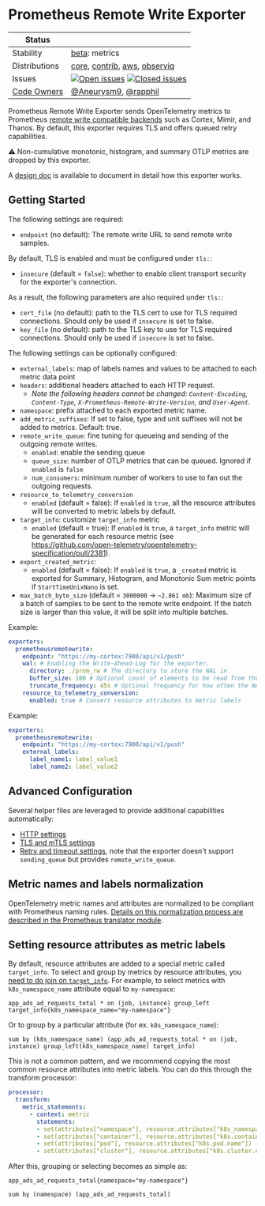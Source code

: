 # Prometheus Remote Write Exporter

<!-- status autogenerated section -->
| Status        |           |
| ------------- |-----------|
| Stability     | [beta]: metrics   |
| Distributions | [core], [contrib], [aws], [observiq] |
| Issues        | [![Open issues](https://img.shields.io/github/issues-search/open-telemetry/opentelemetry-collector-contrib?query=is%3Aissue%20is%3Aopen%20label%3Aexporter%2Fprometheusremotewrite%20&label=open&color=orange&logo=opentelemetry)](https://github.com/open-telemetry/opentelemetry-collector-contrib/issues?q=is%3Aopen+is%3Aissue+label%3Aexporter%2Fprometheusremotewrite) [![Closed issues](https://img.shields.io/github/issues-search/open-telemetry/opentelemetry-collector-contrib?query=is%3Aissue%20is%3Aclosed%20label%3Aexporter%2Fprometheusremotewrite%20&label=closed&color=blue&logo=opentelemetry)](https://github.com/open-telemetry/opentelemetry-collector-contrib/issues?q=is%3Aclosed+is%3Aissue+label%3Aexporter%2Fprometheusremotewrite) |
| [Code Owners](https://github.com/open-telemetry/opentelemetry-collector-contrib/blob/main/CONTRIBUTING.md#becoming-a-code-owner)    | [@Aneurysm9](https://www.github.com/Aneurysm9), [@rapphil](https://www.github.com/rapphil) |

[beta]: https://github.com/open-telemetry/opentelemetry-collector#beta
[core]: https://github.com/open-telemetry/opentelemetry-collector-releases/tree/main/distributions/otelcol
[contrib]: https://github.com/open-telemetry/opentelemetry-collector-releases/tree/main/distributions/otelcol-contrib
[aws]: https://github.com/aws-observability/aws-otel-collector
[observiq]: https://github.com/observIQ/observiq-otel-collector
<!-- end autogenerated section -->

Prometheus Remote Write Exporter sends OpenTelemetry metrics
to Prometheus [remote write compatible
backends](https://prometheus.io/docs/operating/integrations/)
such as Cortex, Mimir, and Thanos.
By default, this exporter requires TLS and offers queued retry capabilities.

:warning: Non-cumulative monotonic, histogram, and summary OTLP metrics are
dropped by this exporter.

A [design doc](DESIGN.md) is available to document in detail
how this exporter works.

## Getting Started

The following settings are required:

- `endpoint` (no default): The remote write URL to send remote write samples.

By default, TLS is enabled and must be configured under `tls:`:

- `insecure` (default = `false`): whether to enable client transport security for
  the exporter's connection.

As a result, the following parameters are also required under `tls:`:

- `cert_file` (no default): path to the TLS cert to use for TLS required connections. Should
  only be used if `insecure` is set to false.
- `key_file` (no default): path to the TLS key to use for TLS required connections. Should
  only be used if `insecure` is set to false.

The following settings can be optionally configured:

- `external_labels`: map of labels names and values to be attached to each metric data point
- `headers`: additional headers attached to each HTTP request.
  - *Note the following headers cannot be changed: `Content-Encoding`, `Content-Type`, `X-Prometheus-Remote-Write-Version`, and `User-Agent`.*
- `namespace`: prefix attached to each exported metric name.
- `add_metric_suffixes`: If set to false, type and unit suffixes will not be added to metrics. Default: true.
- `remote_write_queue`: fine tuning for queueing and sending of the outgoing remote writes.
  - `enabled`: enable the sending queue
  - `queue_size`: number of OTLP metrics that can be queued. Ignored if `enabled` is `false`
  - `num_consumers`: minimum number of workers to use to fan out the outgoing requests.
- `resource_to_telemetry_conversion`
  - `enabled` (default = false): If `enabled` is `true`, all the resource attributes will be converted to metric labels by default.
- `target_info`: customize `target_info` metric
  - `enabled` (default = true): If `enabled` is `true`, a `target_info` metric will be generated for each resource metric (see https://github.com/open-telemetry/opentelemetry-specification/pull/2381).
- `export_created_metric`:
  - `enabled` (default = false): If `enabled` is `true`, a `_created` metric is
    exported for Summary, Histogram, and Monotonic Sum metric points if
    `StartTimeUnixNano` is set.
- `max_batch_byte_size` (default = `3000000` -> `~2.861 mb`): Maximum size of a batch of
  samples to be sent to the remote write endpoint. If the batch size is larger
  than this value, it will be split into multiple batches.

Example:

```yaml
exporters:
  prometheusremotewrite:
    endpoint: "https://my-cortex:7900/api/v1/push"
    wal: # Enabling the Write-Ahead-Log for the exporter.
      directory: ./prom_rw # The directory to store the WAL in
      buffer_size: 100 # Optional count of elements to be read from the WAL before truncating; default of 300
      truncate_frequency: 45s # Optional frequency for how often the WAL should be truncated. It is a time.ParseDuration; default of 1m
    resource_to_telemetry_conversion:
      enabled: true # Convert resource attributes to metric labels
```

Example:

```yaml
exporters:
  prometheusremotewrite:
    endpoint: "https://my-cortex:7900/api/v1/push"
    external_labels:
      label_name1: label_value1
      label_name2: label_value2
```

## Advanced Configuration

Several helper files are leveraged to provide additional capabilities automatically:

- [HTTP settings](https://github.com/open-telemetry/opentelemetry-collector/blob/main/config/confighttp/README.md)
- [TLS and mTLS settings](https://github.com/open-telemetry/opentelemetry-collector/blob/main/config/configtls/README.md)
- [Retry and timeout settings](https://github.com/open-telemetry/opentelemetry-collector/blob/main/exporter/exporterhelper/README.md), note that the exporter doesn't support `sending_queue` but provides `remote_write_queue`.

## Metric names and labels normalization

OpenTelemetry metric names and attributes are normalized to be compliant with Prometheus naming rules. [Details on this normalization process are described in the Prometheus translator module](../../pkg/translator/prometheus/).

## Setting resource attributes as metric labels

By default, resource attributes are added to a special metric called `target_info`. To select and group by metrics by resource attributes, you [need to do join on `target_info`](https://prometheus.io/docs/prometheus/latest/querying/operators/#many-to-one-and-one-to-many-vector-matches). For example, to select metrics with `k8s_namespace_name` attribute equal to `my-namespace`:

```promql
app_ads_ad_requests_total * on (job, instance) group_left target_info{k8s_namespace_name="my-namespace"}
```

Or to group by a particular attribute (for ex. `k8s_namespace_name`):

```promql
sum by (k8s_namespace_name) (app_ads_ad_requests_total * on (job, instance) group_left(k8s_namespace_name) target_info)
```

This is not a common pattern, and we recommend copying the most common resource attributes into metric labels. You can do this through the transform processor:

```yaml
processor:
  transform:
    metric_statements:
      - context: metric
        statements:
        - set(attributes["namespace"], resource.attributes["k8s_namespace_name"])
        - set(attributes["container"], resource.attributes["k8s.container.name"])
        - set(attributes["pod"], resource.attributes["k8s.pod.name"])
        - set(attributes["cluster"], resource.attributes["k8s.cluster.name"])
```

After this, grouping or selecting becomes as simple as:

```promql
app_ads_ad_requests_total{namespace="my-namespace"}

sum by (namespace) (app_ads_ad_requests_total)
```

[beta]:https://github.com/open-telemetry/opentelemetry-collector#beta
[contrib]:https://github.com/open-telemetry/opentelemetry-collector-releases/tree/main/distributions/otelcol-contrib
[core]:https://github.com/open-telemetry/opentelemetry-collector-releases/tree/main/distributions/otelcol
